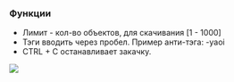 
### Функции
- Лимит - кол-во объектов, для скачивания [1 - 1000]
- Тэги вводить через пробел. Пример анти-тэга: -yaoi
- CTRL + C останавливает закачку.

![](https://toppng.com/uploads/preview/megumin-cosplay-t-pose-11569030953zxnkfojqfw.png)
